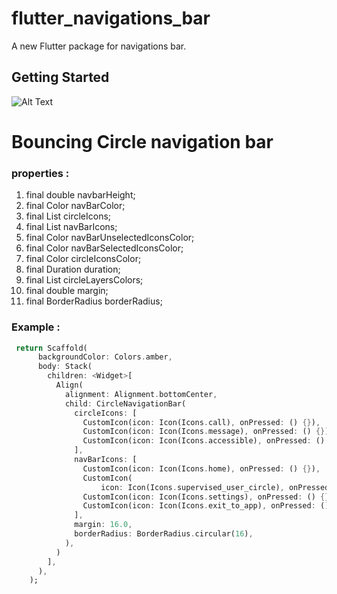 # flutter_navigations_bar

A new Flutter package for navigations bar.

## Getting Started

![Alt Text](https://media.giphy.com/media/YQ56Lqk8iDXSUX2PYv/giphy.gif)





# Bouncing Circle navigation bar

### properties : 

1.  final double navbarHeight;
2.  final Color navBarColor;
3.  final List<CustomIcon> circleIcons;
4.  final List<CustomIcon> navBarIcons;
5.  final Color navBarUnselectedIconsColor;
6.  final Color navBarSelectedIconsColor;
7.  final Color circleIconsColor;
8.  final Duration duration;
9.  final List<Color> circleLayersColors;
10.  final double margin;
11.  final BorderRadius borderRadius;

### Example : 

```dart
 return Scaffold(
      backgroundColor: Colors.amber,
      body: Stack(
        children: <Widget>[
          Align(
            alignment: Alignment.bottomCenter,
            child: CircleNavigationBar(
              circleIcons: [
                CustomIcon(icon: Icon(Icons.call), onPressed: () {}),
                CustomIcon(icon: Icon(Icons.message), onPressed: () {}),
                CustomIcon(icon: Icon(Icons.accessible), onPressed: () {}),
              ],
              navBarIcons: [
                CustomIcon(icon: Icon(Icons.home), onPressed: () {}),
                CustomIcon(
                    icon: Icon(Icons.supervised_user_circle), onPressed: () {}),
                CustomIcon(icon: Icon(Icons.settings), onPressed: () {}),
                CustomIcon(icon: Icon(Icons.exit_to_app), onPressed: () {}),
              ],
              margin: 16.0,
              borderRadius: BorderRadius.circular(16),
            ),
          )
        ],
      ),
    );
```

### 
